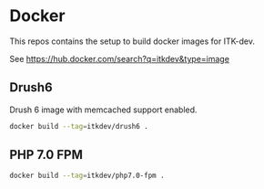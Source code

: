 # Docker
This repos contains the setup to build docker images for ITK-dev.

See https://hub.docker.com/search?q=itkdev&type=image

## Drush6
Drush 6 image with memcached support enabled.

```sh
docker build --tag=itkdev/drush6 .
```

## PHP 7.0 FPM

```sh
docker build --tag=itkdev/php7.0-fpm .
```

